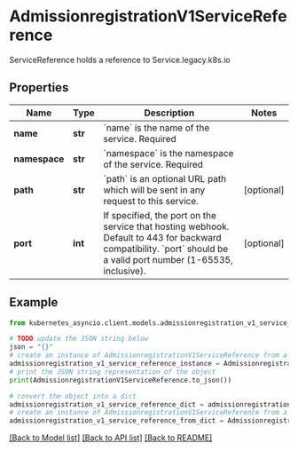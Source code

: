 # AdmissionregistrationV1ServiceReference

ServiceReference holds a reference to Service.legacy.k8s.io

## Properties

Name | Type | Description | Notes
------------ | ------------- | ------------- | -------------
**name** | **str** | &#x60;name&#x60; is the name of the service. Required | 
**namespace** | **str** | &#x60;namespace&#x60; is the namespace of the service. Required | 
**path** | **str** | &#x60;path&#x60; is an optional URL path which will be sent in any request to this service. | [optional] 
**port** | **int** | If specified, the port on the service that hosting webhook. Default to 443 for backward compatibility. &#x60;port&#x60; should be a valid port number (1-65535, inclusive). | [optional] 

## Example

```python
from kubernetes_asyncio.client.models.admissionregistration_v1_service_reference import AdmissionregistrationV1ServiceReference

# TODO update the JSON string below
json = "{}"
# create an instance of AdmissionregistrationV1ServiceReference from a JSON string
admissionregistration_v1_service_reference_instance = AdmissionregistrationV1ServiceReference.from_json(json)
# print the JSON string representation of the object
print(AdmissionregistrationV1ServiceReference.to_json())

# convert the object into a dict
admissionregistration_v1_service_reference_dict = admissionregistration_v1_service_reference_instance.to_dict()
# create an instance of AdmissionregistrationV1ServiceReference from a dict
admissionregistration_v1_service_reference_from_dict = AdmissionregistrationV1ServiceReference.from_dict(admissionregistration_v1_service_reference_dict)
```
[[Back to Model list]](../README.md#documentation-for-models) [[Back to API list]](../README.md#documentation-for-api-endpoints) [[Back to README]](../README.md)


